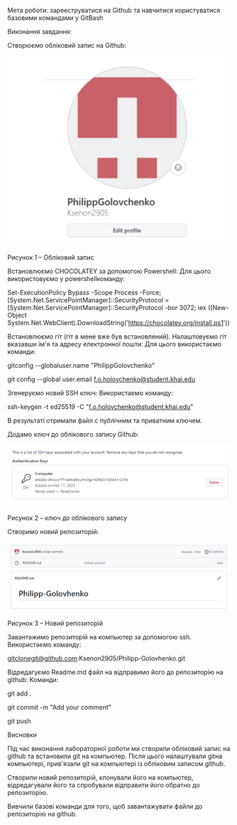 ﻿Мета роботи: зарееструватися на Github та навчитися користуватися базовими командами у GitBash

Виконання завдання:

Створюємо обліковий запис на Github:

![](scrin1.png) 

Рисунок 1 – Обліковий запис

Встановлюємо CHOCOLATEY за допомогою Powershell:
Для цього використовуємо у powershellкоманду:

Set-ExecutionPolicy Bypass -Scope Process -Force; [System.Net.ServicePointManager]::SecurityProtocol = [System.Net.ServicePointManager]::SecurityProtocol -bor 3072; iex ((New-Object System.Net.WebClient).DownloadString('https://chocolatey.org/install.ps1'))

Встановлюємо гіт (гіт в мене вже був встановлений).
Налаштовуємо гіт вказавши ім'я та адресу електронної пошти:
Для цього використаємо команди:

gitconfig --globaluser.name "PhilippGolovchenko"

git config --global user.email f.o.holovchenko@student.khai.edu

Згенеруємо новий SSH ключ:
Використаємо команду:

ssh-keygen -t ed25519 -C "f.o.holovchenko@student.khai.edu"

В результаті отримали файл с публічним та приватним ключем.

Додамо ключ до облікового запису Github:

![](scrin2.png)

Рисунок 2 – ключ до облікового запису

Створимо новий репозиторій:

![](scrin3.png)

Рисунок 3 – Новий репозиторій

Завантажимо репозиторій на компьютер за допомогою ssh.
Використаємо команду:

gitclonegit@github.com:Ksenon2905/Philipp-Golovhenko.git

Відредагуємо Readme.md файл на відправимо його до репозиторію на github:
Команди:

git add .

git commit -m "Add your comment"

git push

Висновки

Під час виконання лабораторної роботи ми створили обліковий запис на github та встановили git на компьютер. Після цього налаштували gitна компьютері, прив'язали git на компьютері із обліковим записом github.

Створили новий репозиторій, клонували його на компьютер, відредагували його та спробували відправити його обратно до репозиторію.

Вивчили базові команди для того, щоб завантажувати файли до репозиторію на github.